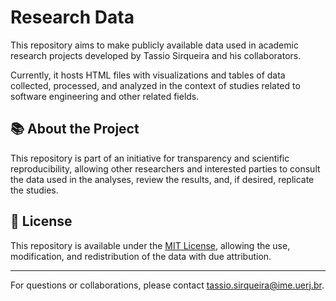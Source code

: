# Research Data

This repository aims to make publicly available data used in academic research projects developed by Tassio Sirqueira and his collaborators.

Currently, it hosts HTML files with visualizations and tables of data collected, processed, and analyzed in the context of studies related to software engineering and other related fields.

## 📚 About the Project

This repository is part of an initiative for transparency and scientific reproducibility, allowing other researchers and interested parties to consult the data used in the analyses, review the results, and, if desired, replicate the studies.

## 📄 License

This repository is available under the [MIT License](LICENSE), allowing the use, modification, and redistribution of the data with due attribution.

---
For questions or collaborations, please contact tassio.sirqueira@ime.uerj.br.